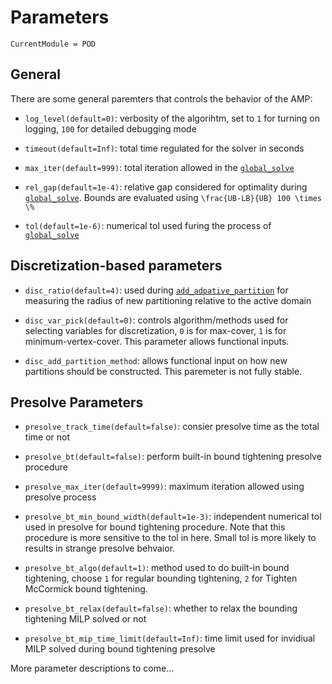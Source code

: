 # Parameters

```@meta
CurrentModule = POD
```

## General

There are some general paremters that controls the behavior of the AMP:

* `log_level(default=0)`: verbosity of the algorihtm, set to `1` for turning on logging, `100` for detailed debugging mode

* `timeout(default=Inf)`: total time regulated for the solver in seconds

* `max_iter(default=999)`: total iteration allowed in the [`global_solve`](@ref)

* `rel_gap(default=1e-4)`: relative gap considered for optimality during [`global_solve`](@ref). Bounds are evaluated using ``\frac{UB-LB}{UB} 100 \times \%``

* `tol(default=1e-6)`: numerical tol used furing the process of [`global_solve`](@ref)

## Discretization-based parameters

* `disc_ratio(default=4)`: used during [`add_adpative_partition`](@ref) for measuring the radius of new partitioning relative to the active domain

* `disc_var_pick(default=0)`: controls algorithm/methods used for selecting variables for discretization, `0` is for max-cover, `1` is for minimum-vertex-cover. This parameter allows functional inputs.

* `disc_add_partition_method`: allows functional input on how new partitions should be constructed. This paremeter is not fully stable.

## Presolve Parameters

* `presolve_track_time(default=false)`: consier presolve time as the total time or not

* `presolve_bt(default=false)`: perform built-in bound tightening presolve procedure

* `presolve_max_iter(default=9999)`: maximum iteration allowed using presolve process

* `presolve_bt_min_bound_width(default=1e-3)`: independent numerical tol used in presolve for bound tightening procedure. Note that this procedure is more sensitive to the tol in here. Small tol is more likely to results in strange presolve behvaior.

* `presolve_bt_algo(default=1)`: method used to do built-in bound tightening, choose `1` for regular bounding tightening,  `2` for Tighten McCormick bound tightening.

* `presolve_bt_relax(default=false)`: whether to relax the bounding tightening MILP solved or not

* `presolve_bt_mip_time_limit(default=Inf)`: time limit used for invidiual MILP solved during bound tightening presolve

More parameter descriptions to come...
